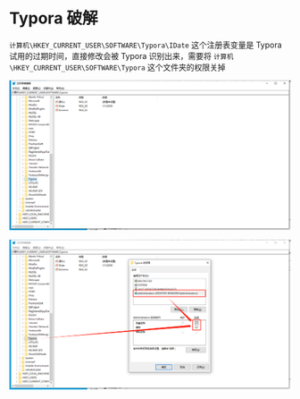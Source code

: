 # Typora 破解

`计算机\HKEY_CURRENT_USER\SOFTWARE\Typora\IDate` 这个注册表变量是 Typora 试用的过期时间，直接修改会被 Typora 识别出来，需要将 `计算机\HKEY_CURRENT_USER\SOFTWARE\Typora` 这个文件夹的权限关掉

![image-20231023091747589](https://raw.githubusercontent.com/GIT-GAZZ/typora-cloud-image/master/image/image-20231023091747589-c1e8010abe9121015dd5f1cdbfd9d99e.png)

![image-20231023091845189](https://raw.githubusercontent.com/GIT-GAZZ/typora-cloud-image/master/image/image-20231023091845189-08c67ae73bae8af3ce404a7c3cfaf286.png)